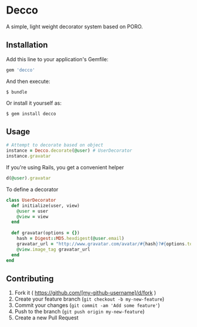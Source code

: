 # Decco

A simple, light weight decorator system based on PORO. 

## Installation

Add this line to your application's Gemfile:

```ruby
gem 'decco'
```

And then execute:

    $ bundle

Or install it yourself as:

    $ gem install decco

## Usage

```ruby
# Attempt to decorate based on object
instance = Decco.decorate(@user) # UserDecorator
instance.gravatar
```

If you're using Rails, you get a convenient helper
```ruby
d(@user).gravatar
```

To define a decorator
```ruby
class UserDecorator
  def initialize(user, view)
    @user = user
    @view = view
  end
  
  def gravatar(options = {})
    hash = Digest::MD5.hexdigest(@user.email)
    gravatar_url = "http://www.gravatar.com/avatar/#{hash}?#{options.to_query}"
    @view.image_tag gravatar_url
  end
end
```

## Contributing

1. Fork it ( https://github.com/[my-github-username]/d/fork )
2. Create your feature branch (`git checkout -b my-new-feature`)
3. Commit your changes (`git commit -am 'Add some feature'`)
4. Push to the branch (`git push origin my-new-feature`)
5. Create a new Pull Request

